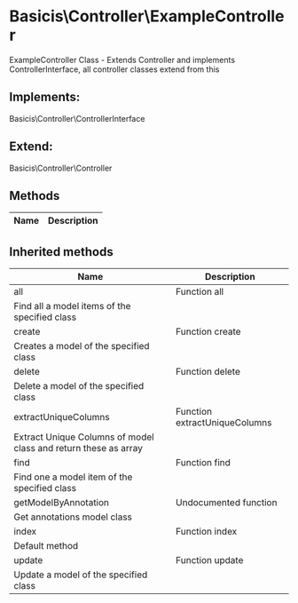 # Basicis\Controller\ExampleController  

ExampleController Class - Extends Controller and implements ControllerInterface,
all controller classes extend from this

## Implements:
Basicis\Controller\ControllerInterface

## Extend:

Basicis\Controller\Controller

## Methods

| Name | Description |
|------|-------------|

## Inherited methods

| Name | Description |
|------|-------------|
|all|Function all
Find all a model items of the specified class|
|create|Function create
Creates a model of the specified class|
|delete|Function delete
Delete a model of the specified class|
|extractUniqueColumns|Function extractUniqueColumns
Extract Unique Columns of model class and return these as array|
|find|Function find
Find one a model item of the specified class|
|getModelByAnnotation|Undocumented function
Get annotations model class|
|index|Function index
Default method|
|update|Function update
Update a model of the specified class|


